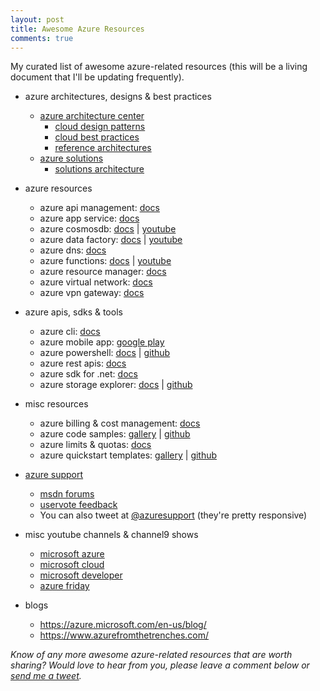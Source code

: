 ```yaml
---
layout: post
title: Awesome Azure Resources
comments: true
---
```

My curated list of awesome azure-related resources (this will be a living document that I'll be updating frequently).

* azure architectures, designs & best practices
  * [azure architecture center](https://docs.microsoft.com/en-us/azure/architecture/)
    * [cloud design patterns](https://docs.microsoft.com/en-us/azure/architecture/patterns/)
    * [cloud best practices](https://docs.microsoft.com/en-us/azure/architecture/best-practices/)
    * [reference architectures](https://docs.microsoft.com/en-us/azure/architecture/reference-architectures/)
  * [azure solutions](https://azure.microsoft.com/en-in/solutions/)
    * [solutions architecture](https://azure.microsoft.com/en-in/solutions/architecture/)

* azure resources
  * azure api management: [docs](https://docs.microsoft.com/en-us/azure/api-management/) 
  * azure app service: [docs](https://docs.microsoft.com/en-us/azure/app-service/)
  * azure cosmosdb: [docs](https://docs.microsoft.com/en-us/azure/cosmos-db/) \| [youtube](https://www.youtube.com/channel/UC9OJ32CzooNJNoP6_iIfxRw)
  * azure data factory: [docs](https://docs.microsoft.com/en-us/azure/data-factory/) \| [youtube](https://www.youtube.com/channel/UC2S0k7NeLcEm5_IhHUwpN0g)
  * azure dns: [docs](https://docs.microsoft.com/en-us/azure/dns/)
  * azure functions: [docs](https://docs.microsoft.com/en-us/azure/azure-functions/) \| [youtube](https://www.youtube.com/channel/UCtUYj6As_XFkOooUFnsJbYg)
  * azure resource manager: [docs](https://docs.microsoft.com/en-us/azure/azure-resource-manager/)
  * azure virtual network: [docs](https://docs.microsoft.com/en-us/azure/virtual-network/)
  * azure vpn gateway: [docs](https://docs.microsoft.com/en-us/azure/vpn-gateway/)

* azure apis, sdks & tools
  * azure cli: [docs](https://docs.microsoft.com/en-us/cli/azure/)
  * azure mobile app: [google play](https://play.google.com/store/apps/details?id=com.microsoft.azure&hl=en)
  * azure powershell: [docs](https://docs.microsoft.com/en-us/powershell/azure/) \| [github](https://github.com/Azure/azure-powershell)
  * azure rest apis: [docs](https://docs.microsoft.com/en-us/rest/api/?view=Azure)
  * azure sdk for .net: [docs](https://docs.microsoft.com/en-us/dotnet/api/overview/azure)
  * azure storage explorer: [docs](https://azure.microsoft.com/en-us/features/storage-explorer/) \| [github](https://github.com/Microsoft/AzureStorageExplorer)

* misc resources
  * azure billing & cost management: [docs](https://docs.microsoft.com/en-us/azure/billing/)
  * azure code samples: [gallery](https://azure.microsoft.com/en-us/resources/samples/?sort=0) \| [github](https://github.com/Azure-Samples)
  * azure limits & quotas: [docs](https://docs.microsoft.com/en-us/azure/azure-subscription-service-limits?toc=%2fazure%2fguides%2fdeveloper%2ftoc.json)
  * azure quickstart templates: [gallery](https://azure.microsoft.com/en-us/resources/templates/) \| [github](https://github.com/Azure/azure-quickstart-templates) 

* [azure support](https://azure.microsoft.com/en-us/support/community/)
  * [msdn forums](https://social.msdn.microsoft.com/Forums/en-US/home?category=windowsazureplatform)
  * [uservote feedback](https://feedback.azure.com/)
  * You can also tweet at [@azuresupport](https://twitter.com/azuresupport) (they're pretty responsive)

* misc youtube channels & channel9 shows
  * [microsoft azure](https://www.youtube.com/channel/UC0m-80FnNY2Qb7obvTL_2fA)
  * [microsoft cloud](https://www.youtube.com/channel/UCSgzRJMqIiCNtoM6Q7Q9Lqw)
  * [microsoft developer](https://www.youtube.com/channel/UCsMica-v34Irf9KVTh6xx-g)
  * [azure friday](https://channel9.msdn.com/Shows/Azure-Friday)

* blogs
  * https://azure.microsoft.com/en-us/blog/
  * https://www.azurefromthetrenches.com/

_Know of any more awesome azure-related resources that are worth sharing? Would love to hear from you, please leave a comment below or [send me a tweet]({{site.author.twitter}})._